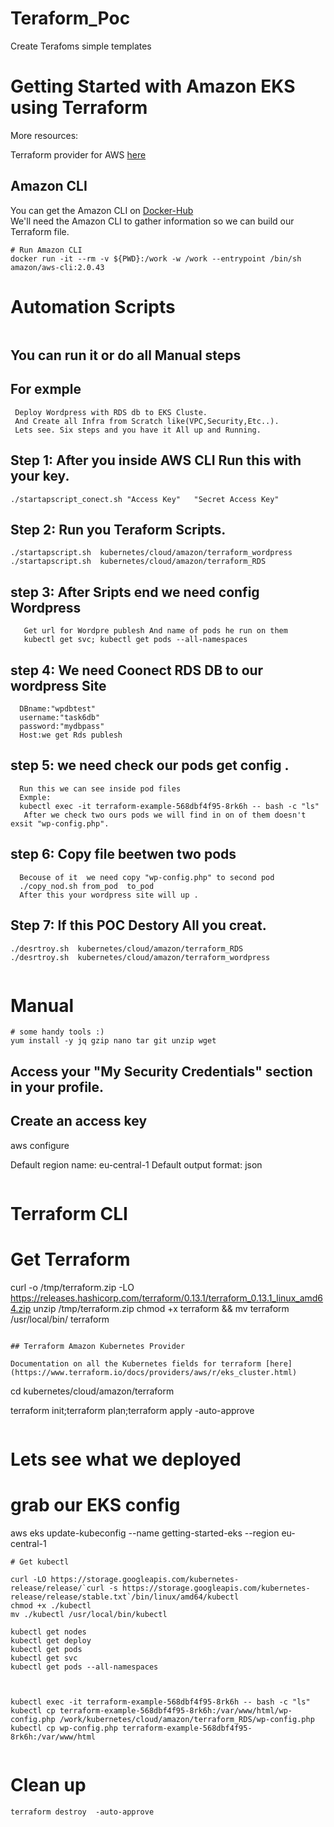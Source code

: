 # Teraform_Poc
Create Terafoms simple templates  
# Getting Started with Amazon EKS using Terraform

More resources:

Terraform provider for AWS [here](https://www.terraform.io/docs/providers/aws/index.html) <br/>

## Amazon CLI

You can get the Amazon CLI on [Docker-Hub](https://hub.docker.com/r/amazon/aws-cli) <br/>
We'll need the Amazon CLI to gather information so we can build our Terraform file.

```
# Run Amazon CLI
docker run -it --rm -v ${PWD}:/work -w /work --entrypoint /bin/sh amazon/aws-cli:2.0.43

```
# Automation Scripts
```
```
## You can run it or do all Manual steps
## For exmple
```
 Deploy Wordpress with RDS db to EKS Cluste.
 And Create all Infra from Scratch like(VPC,Security,Etc..).
 Lets see. Six steps and you have it All up and Running.
```
## Step 1: After you inside AWS CLI Run this with your key.
```
./startapscript_conect.sh "Access Key"   "Secret Access Key"
```
## Step 2: Run you Teraform Scripts.
```
./startapscript.sh  kubernetes/cloud/amazon/terraform_wordpress 
./startapscript.sh  kubernetes/cloud/amazon/terraform_RDS
```
## step 3: After Sripts end we need config Wordpress
```
   Get url for Wordpre publesh And name of pods he run on them
   kubectl get svc; kubectl get pods --all-namespaces
```
## step 4: We need Coonect RDS DB to our wordpress Site
```
  DBname:"wpdbtest"
  username:"task6db"
  password:"mydbpass"
  Host:we get Rds publesh
```  
## step 5: we need check our pods get config .
```
  Run this we can see inside pod files 
  Exmple:
  kubectl exec -it terraform-example-568dbf4f95-8rk6h -- bash -c "ls"
   After we check two ours pods we will find in on of them doesn't exsit "wp-config.php".
```   
## step 6: Copy file beetwen two pods 
```
  Becouse of it  we need copy "wp-config.php" to second pod
  ./copy_nod.sh from_pod  to_pod
  After this your wordpress site will up .   
```  
## Step 7: If this POC Destory All you creat.
```
./desrtroy.sh  kubernetes/cloud/amazon/terraform_RDS
./desrtroy.sh  kubernetes/cloud/amazon/terraform_wordpress
```
```
```

# Manual 
```
# some handy tools :)
yum install -y jq gzip nano tar git unzip wget

```
## Access your "My Security Credentials" section in your profile. 
## Create an access key

aws configure

Default region name: eu-central-1
Default output format: json
```
```
# Terraform CLI 
# Get Terraform

curl -o /tmp/terraform.zip -LO https://releases.hashicorp.com/terraform/0.13.1/terraform_0.13.1_linux_amd64.zip
unzip /tmp/terraform.zip
chmod +x terraform && mv terraform /usr/local/bin/
terraform
```

## Terraform Amazon Kubernetes Provider 

Documentation on all the Kubernetes fields for terraform [here](https://www.terraform.io/docs/providers/aws/r/eks_cluster.html)

```
cd kubernetes/cloud/amazon/terraform

terraform init;terraform plan;terraform apply -auto-approve

```
```
# Lets see what we deployed

# grab our EKS config
aws eks update-kubeconfig --name getting-started-eks --region eu-central-1
```
# Get kubectl

curl -LO https://storage.googleapis.com/kubernetes-release/release/`curl -s https://storage.googleapis.com/kubernetes-release/release/stable.txt`/bin/linux/amd64/kubectl
chmod +x ./kubectl
mv ./kubectl /usr/local/bin/kubectl

kubectl get nodes
kubectl get deploy
kubectl get pods
kubectl get svc
kubectl get pods --all-namespaces 



kubectl exec -it terraform-example-568dbf4f95-8rk6h -- bash -c "ls"
kubectl cp terraform-example-568dbf4f95-8rk6h:/var/www/html/wp-config.php /work/kubernetes/cloud/amazon/terraform_RDS/wp-config.php
kubectl cp wp-config.php terraform-example-568dbf4f95-8rk6h:/var/www/html


```

# Clean up 

```
terraform destroy  -auto-approve
```
